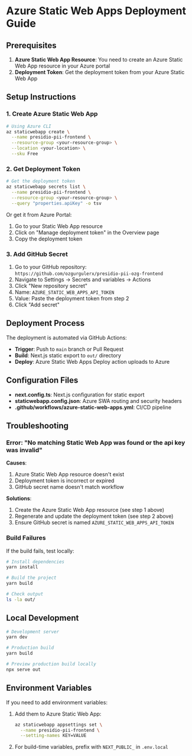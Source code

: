 # Azure Static Web Apps Deployment Guide

## Prerequisites

1. **Azure Static Web App Resource**: You need to create an Azure Static Web App resource in your Azure portal
2. **Deployment Token**: Get the deployment token from your Azure Static Web App

## Setup Instructions

### 1. Create Azure Static Web App

```bash
# Using Azure CLI
az staticwebapp create \
  --name presidio-pii-frontend \
  --resource-group <your-resource-group> \
  --location <your-location> \
  --sku Free
```

### 2. Get Deployment Token

```bash
# Get the deployment token
az staticwebapp secrets list \
  --name presidio-pii-frontend \
  --resource-group <your-resource-group> \
  --query "properties.apiKey" -o tsv
```

Or get it from Azure Portal:
1. Go to your Static Web App resource
2. Click on "Manage deployment token" in the Overview page
3. Copy the deployment token

### 3. Add GitHub Secret

1. Go to your GitHub repository: `https://github.com/ozgurgulerx/presidio-pii-ozg-frontend`
2. Navigate to Settings → Secrets and variables → Actions
3. Click "New repository secret"
4. Name: `AZURE_STATIC_WEB_APPS_API_TOKEN`
5. Value: Paste the deployment token from step 2
6. Click "Add secret"

## Deployment Process

The deployment is automated via GitHub Actions:

- **Trigger**: Push to `main` branch or Pull Request
- **Build**: Next.js static export to `out/` directory
- **Deploy**: Azure Static Web Apps Deploy action uploads to Azure

## Configuration Files

- **next.config.ts**: Next.js configuration for static export
- **staticwebapp.config.json**: Azure SWA routing and security headers
- **.github/workflows/azure-static-web-apps.yml**: CI/CD pipeline

## Troubleshooting

### Error: "No matching Static Web App was found or the api key was invalid"

**Causes**:
1. Azure Static Web App resource doesn't exist
2. Deployment token is incorrect or expired
3. GitHub secret name doesn't match workflow

**Solutions**:
1. Create the Azure Static Web App resource (see step 1 above)
2. Regenerate and update the deployment token (see step 2 above)
3. Ensure GitHub secret is named `AZURE_STATIC_WEB_APPS_API_TOKEN`

### Build Failures

If the build fails, test locally:

```bash
# Install dependencies
yarn install

# Build the project
yarn build

# Check output
ls -la out/
```

## Local Development

```bash
# Development server
yarn dev

# Production build
yarn build

# Preview production build locally
npx serve out
```

## Environment Variables

If you need to add environment variables:

1. Add them to Azure Static Web App:
   ```bash
   az staticwebapp appsettings set \
     --name presidio-pii-frontend \
     --setting-names KEY=VALUE
   ```

2. For build-time variables, prefix with `NEXT_PUBLIC_` in `.env.local`
